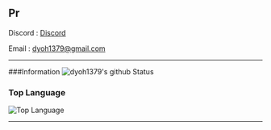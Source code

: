 Pr
---
Discord : [Discord](https://discord.gg/YcTSn5N)

Email : [dyoh1379@gmail.com](mailto:dyoh1379@gmail.com)

---

###Information
![dyoh1379's github Status](https://github-readme-stats.vercel.app/api?username=dyoh1379&show_icons=true&theme=tokyonight)

### Top Language
![Top Language](https://github-readme-stats.vercel.app/api/top-langs/?username=dyoh1379&theme=tokyonight)<br/>

---
